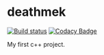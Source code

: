 # deathmek
[![Build status](https://ci.appveyor.com/api/projects/status/07rbck17grghfel1/branch/master?svg=true)](https://ci.appveyor.com/project/Glinkis/deathmek/branch/master)
[![Codacy Badge](https://api.codacy.com/project/badge/Grade/8ba1bdcccd244f3c9867fba0e82948f3)](https://www.codacy.com/app/Glinkis/deathmek?utm_source=github.com&utm_medium=referral&utm_content=Glinkis/deathmek&utm_campaign=badger)

My first c++ project.

